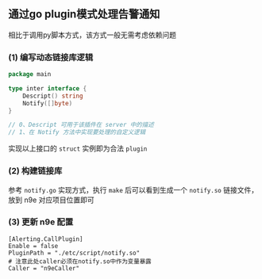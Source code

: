 通过go plugin模式处理告警通知
---

相比于调用py脚本方式，该方式一般无需考虑依赖问题

### (1) 编写动态链接库逻辑

```go
package main

type inter interface {
	Descript() string
	Notify([]byte)
}

// 0、Descript 可用于该插件在 server 中的描述
// 1、在 Notify 方法中实现要处理的自定义逻辑
```

实现以上接口的 `struct` 实例即为合法 `plugin`

### (2) 构建链接库

参考 `notify.go` 实现方式，执行 `make` 后可以看到生成一个 `notify.so` 链接文件，放到 n9e 对应项目位置即可

### (3) 更新 n9e 配置

```text
[Alerting.CallPlugin]
Enable = false
PluginPath = "./etc/script/notify.so"
# 注意此处caller必须在notify.so中作为变量暴露
Caller = "n9eCaller"
```


